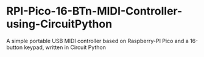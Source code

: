 # RPI-Pico-16-BTn-MIDI-Controller-using-CircuitPython
A simple portable USB MIDI controller based on Raspberry-PI Pico and a 16-button keypad, written in Circuit Python
